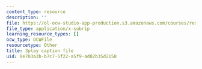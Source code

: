 ```yaml
---
content_type: resource
description: ''
file: https://ol-ocw-studio-app-production.s3.amazonaws.com/courses/res-18-005-highlights-of-calculus-spring-2010/0e703a3bb7c75f22a5f9ad02b35d2158_IDo4uPyqQbQ.vtt
file_type: application/x-subrip
learning_resource_types: []
ocw_type: OCWFile
resourcetype: Other
title: 3play caption file
uid: 0e703a3b-b7c7-5f22-a5f9-ad02b35d2158
---
```

